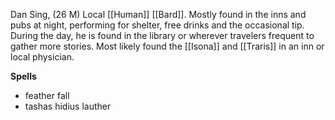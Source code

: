 Dan Sing, (26 M) Local [[Human]] [[Bard]]. Mostly found in the inns and pubs at night, performing for shelter, free drinks and the occasional tip. During the day, he is found in the library or wherever travelers frequent to gather more stories. Most likely found the [[Isona]] and [[Traris]] in an inn or local physician.

**Spells**
- feather fall
- tashas hidius lauther
